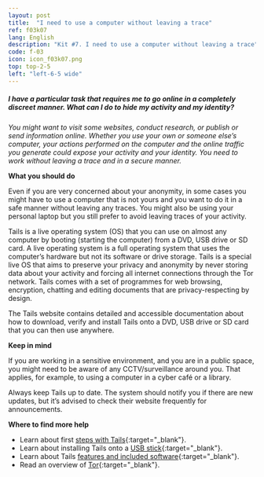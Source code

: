 ```yaml
---
layout: post
title:  "I need to use a computer without leaving a trace"
ref: f03k07
lang: English
description: "Kit #7. I need to use a computer without leaving a trace"
code: f-03
icon: icon_f03k07.png
top: top-2-5
left: "left-6-5 wide"
---
```


##### I have a particular task that requires me to go online in a completely discreet manner. What can I do to hide my activity and my identity?

*You might want to visit some websites, conduct research, or publish or send information online. Whether you use your own or someone else’s computer, your actions performed on the computer and the online traffic you generate could expose your activity and your identity. You need to work without leaving a trace and in a secure manner.*

**What you should do**

Even if you are very concerned about your anonymity, in some cases you might have to use a computer that is not yours and you want to do it in a safe manner without leaving any traces. You might also be using your personal laptop but you still prefer to avoid leaving traces of your activity.

Tails is a live operating system (OS) that you can use on almost any computer by booting (starting the computer) from a DVD, USB drive or SD card. A live operating system is a full operating system that uses the computer’s hardware but not its software or drive storage. Tails is a special live OS that aims to preserve your privacy and anonymity by never storing data about your activity and forcing all internet connections through the Tor network. Tails comes with a set of programmes for web browsing, encryption, chatting and editing documents that are privacy-respecting by design.

The Tails website contains detailed and accessible documentation about how to download, verify and install Tails onto a DVD, USB drive or SD card that you can then use anywhere.

**Keep in mind**

If you are working in a sensitive environment, and you are in a public space, you might need to be aware of any CCTV/surveillance around you. That applies, for example, to using a computer in a cyber café or a library.

Always keep Tails up to date. The system should notify you if there are new updates, but it’s advised to check their website frequently for announcements.

**Where to find more help**
+ Learn about first [steps with Tails](https://tails.boum.org/doc/first_steps/index.en.html){:target="_blank"}. 
+ Learn about installing Tails onto a [USB stick](https://tails.boum.org/doc/first_steps/installation/index.en.html){:target="_blank"}. 
+ Learn about Tails [features and included software](https://tails.boum.org/doc/about/features/){:target="_blank"}. 
+ Read an overview of [Tor](https://www.torproject.org/about/overview.html.en){:target="_blank"}. 
